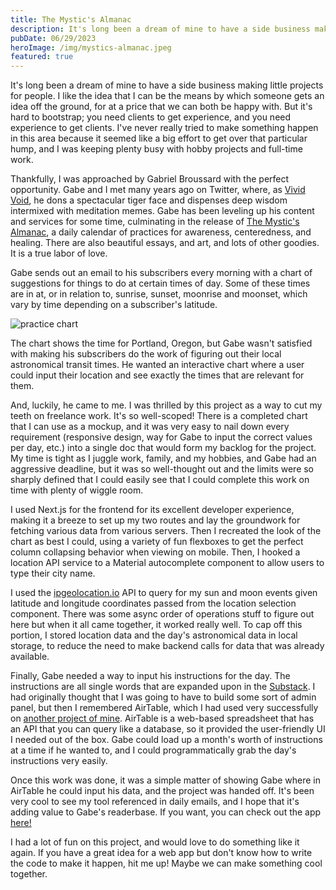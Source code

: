 ```yaml
---
title: The Mystic's Almanac
description: It's long been a dream of mine to have a side business making little projects for people.
pubDate: 06/29/2023
heroImage: /img/mystics-almanac.jpeg
featured: true
---
```


It's long been a dream of mine to have a side business making little projects for people. I like the idea that I can be the means by which someone gets an idea off the ground, for at a price that we can both be happy with. But it's hard to bootstrap; you need clients to get experience, and you need experience to get clients. I've never really tried to make something happen in this area because it seemed like a big effort to get over that particular hump, and I was keeping plenty busy with hobby projects and full-time work.

Thankfully, I was approached by Gabriel Broussard with the perfect opportunity. Gabe and I met many years ago on Twitter, where, as [Vivid Void](https://twitter.com/VividVoid_), he dons a spectacular tiger face and dispenses deep wisdom intermixed with meditation memes. Gabe has been leveling up his content and services for some time, culminating in the release of [The Mystic's Almanac](https://vividvoid.substack.com), a daily calendar of practices for awareness, centeredness, and healing. There are also beautiful essays, and art, and lots of other goodies. It is a true labor of love.

Gabe sends out an email to his subscribers every morning with a chart of suggestions for things to do at certain times of day. Some of these times are in at, or in relation to, sunrise, sunset, moonrise and moonset, which vary by time depending on a subscriber's latitude.

![practice chart](https://substackcdn.com/image/fetch/w_1456,c_limit,f_webp,q_auto:good,fl_progressive:steep/https%3A%2F%2Fsubstack-post-media.s3.amazonaws.com%2Fpublic%2Fimages%2F2a11256a-4d29-434a-85b6-af8aadf2515f_960x540.jpeg)

The chart shows the time for Portland, Oregon, but Gabe wasn't satisfied with making his subscribers do the work of figuring out their local astronomical transit times. He wanted an interactive chart where a user could input their location and see exactly the times that are relevant for them.

And, luckily, he came to me. I was thrilled by this project as a way to cut my teeth on freelance work. It's so well-scoped! There is a completed chart that I can use as a mockup, and it was very easy to nail down every requirement (responsive design, way for Gabe to input the correct values per day, etc.) into a single doc that would form my backlog for the project. My time is tight as I juggle work, family, and my hobbies, and Gabe had an aggressive deadline, but it was so well-thought out and the limits were so sharply defined that I could easily see that I could complete this work on time with plenty of wiggle room.

I used Next.js for the frontend for its excellent developer experience, making it a breeze to set up my two routes and lay the groundwork for fetching various data from various servers. Then I recreated the look of the chart as best I could, using a variety of fun flexboxes to get the perfect column collapsing behavior when viewing on mobile. Then, I hooked a location API service to a Material autocomplete component to allow users to type their city name.

I used the [ipgeolocation.io](https://ipgeolocation.io/pricing.html) API to query for my sun and moon events given latitude and longitude coordinates passed from the location selection component. There was some async order of operations stuff to figure out here but when it all came together, it worked really well. To cap off this portion, I stored location data and the day's astronomical data in local storage, to reduce the need to make backend calls for data that was already available.

Finally, Gabe needed a way to input his instructions for the day. The instructions are all single words that are expanded upon in the [Substack](https://vividvoid.substack.com). I had originally thought that I was going to have to build some sort of admin panel, but then I remembered AirTable, which I had used very successfully on [another project of mine](../dijkstras-cart). AirTable is a web-based spreadsheet that has an API that you can query like a database, so it provided the user-friendly UI I needed out of the box. Gabe could load up a month's worth of instructions at a time if he wanted to, and I could programmatically grab the day's instructions very easily.

Once this work was done, it was a simple matter of showing Gabe where in AirTable he could input his data, and the project was handed off. It's been very cool to see my tool referenced in daily emails, and I hope that it's adding value to Gabe's readerbase. If you want, you can check out the app [here!](https://www.themysticsalman.ac/)

I had a lot of fun on this project, and would love to do something like it again. If you have a great idea for a web app but don't know how to write the code to make it happen, hit me up! Maybe we can make something cool together.
